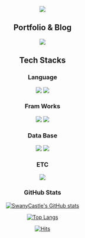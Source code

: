 <div align=center>
  <img src="https://capsule-render.vercel.app/api?type=waving&color=auto&height=300&section=header&text=SeungHwan%20Kwak&fontSize=50&animation=fadeIn&fontAlign=73&fontAlignY=50" />
  
  <h2>Portfolio & Blog</h2>
  
  <a href="https://velog.io/@hwanseung/posts" target="_blank"><img src="https://img.shields.io/badge/hwanseung.log-20C997?style=flat-square&logo=velog&logoColor=white"/></a>
  
  <h2>Tech Stacks</h2>
  
  <h3>Language</h3>
    <img src="https://img.shields.io/badge/Python-3776AB?&logo=python&logoColor=white"/>
    <img src="https://img.shields.io/badge/JavaScript-F7DF1E?&logo=javascript&logoColor=white"/>
  
  <h3>Fram Works</h3>
    <img src="https://img.shields.io/badge/Flask-000000?&logo=flask&logoColor=white"/>
    <img src="https://img.shields.io/badge/Django-092E20?&logo=django&logoColor=white"/>
  
  <h3>Data Base</h3>
    <img src="https://img.shields.io/badge/MySQL-4479A1?&logo=mysql&logoColor=white"/>
    <img src="https://img.shields.io/badge/SQLite-003B57?&logo=sqlite&logoColor=white"/>
  
  <h3>ETC</h3>
    <img src="https://img.shields.io/badge/HTML5-E34F26?&logo=html5&logoColor=white"/>
    <!--<img src="https://img.shields.io/badge/Bootstrap-7952B3?&logo=bootstrap&logoColor=white"/>-->
  
  <h3>GitHub Stats</h3>
  
  [![SwanyCastle's GitHub stats](https://github-readme-stats.vercel.app/api?username=swanycastle&show_icons=true&theme=tokyonight)](https://github.com/swanycastle/github-readme-stats)
  
  [![Top Langs](https://github-readme-stats.vercel.app/api/top-langs/?username=swanycastle)](https://github.com/swanycastle/github-readme-stats)    
  
  [![Hits](https://hits.seeyoufarm.com/api/count/incr/badge.svg?url=https%3A%2F%2Fgithub.com%2FSwanyCastle%2Fhit-counter&count_bg=%233D6EC8&title_bg=%230F0F0F&icon=&icon_color=%23E7E7E7&title=hits&edge_flat=false)](https://hits.seeyoufarm.com)
</div>
